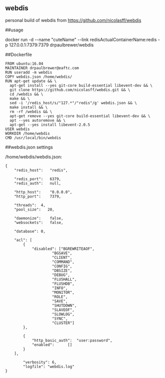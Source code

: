 webdis
------------
personal build of webdis from https://github.com/nicolasff/webdis

##usage

docker run -d --name "cuteName" --link redisActualContainerName:redis -p 127.0.0.1:7379:7379 drpaulbrewer/webdis 

##Dockerfile

```
FROM ubuntu:16.04
MAINTAINER drpaulbrewer@eaftc.com
RUN useradd -m webdis
COPY webdis.json /home/webdis/
RUN apt-get update && \
  apt-get install --yes git-core build-essential libevent-dev && \
  git clone https://github.com/nicolasff/webdis.git && \
  cd /webdis && \
  make && \
  sed -i '/redis_host/s/"127.*"/"redis"/g' webdis.json && \
  make install && \
  rm -rf /webdis && \
  apt-get remove --yes git-core build-essential libevent-dev && \
  apt --yes autoremove && \
  apt-get --yes install libevent-2.0.5
USER webdis
WORKDIR /home/webdis
CMD /usr/local/bin/webdis 
```

##webdis.json settings

/home/webdis/webdis.json:

```
{
	"redis_host":	"redis",

	"redis_port":	6379,
	"redis_auth":	null,

	"http_host":	"0.0.0.0",
	"http_port":	7379,

	"threads":	4,
	"pool_size":   20,

	"daemonize":	false,
	"websockets":	false,

	"database":	0,

	"acl": [
		{
			"disabled":	["BGREWRITEAOF",
					 "BGSAVE",
					 "CLIENT",
					 "COMMAND",
					 "CONFIG",
					 "DBSIZE",
					 "DEBUG",
					 "FLUSHALL",
					 "FLUSHDB",
					 "INFO",
					 "MONITOR",
					 "ROLE",
					 "SAVE",
					 "SHUTDOWN",
					 "SLAVEOF",
					 "SLOWLOG",
					 "SYNC",
					 "CLUSTER"]
		},

		{
			"http_basic_auth":	"user:password",
			"enabled":		[]
		}
	],

        "verbosity": 6,
        "logfile": "webdis.log"
}
```
